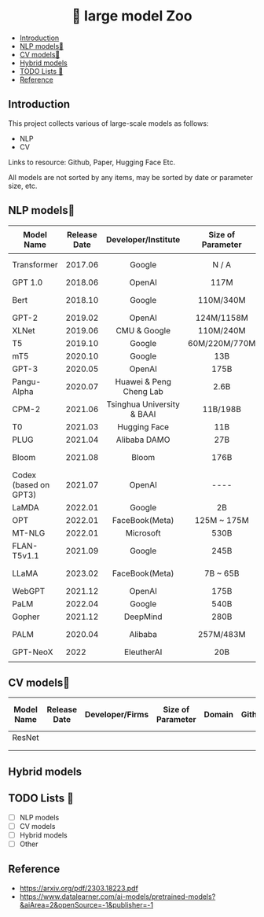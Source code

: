 <h1 align="center"> 🏰 large model Zoo</h1>

- [Introduction](#introduction)
- [NLP models💬](#nlp-models)
- [CV models👀](#cv-models)
- [Hybrid models](#hybrid-models)
- [TODO Lists 🚩](#todo-lists-)
- [Reference](#reference)


## Introduction
This project collects various of large-scale models as follows:
- NLP
- CV

Links to resource: Github, Paper, Hugging Face Etc.

All models are not sorted by any items, may be sorted by date or parameter size, etc.

## NLP models💬
|Model Name|Release Date|Developer/Institute|Size of Parameter|Github|Hugging Face|modelscope(魔搭)|Framework|Paper|Closed/Open source|
|--|--|:--:|:--:|:--:|:--:|:--:|:--:|:--:|:--:|
|Transformer|2017.06|Google|N / A|[[Link](https://github.com/huggingface/transformers)]|[[Link](https://huggingface.co/docs/transformers/index)]|[[Link](https://www.modelscope.cn/models/damo/speech_transformer_lm_zh-cn-common-vocab8404-pytorch/summary)]<br>(Alibaba DAMO)|----|[[Link](https://arxiv.org/pdf/1706.03762.pdf)]|Open|
|GPT 1.0|2018.06|OpenAI|117M|[[Link](https://github.com/openai/finetune-transformer-lm)]|[[Link](https://huggingface.co/openai-gpt)]|----|PyTorch|[[Link](https://www.cs.ubc.ca/~amuham01/LING530/papers/radford2018improving.pdf)]|Open|
|Bert|2018.10|Google|110M/340M|[[Link](https://github.com/google-research/bert)]|[[Link](https://huggingface.co/docs/transformers/model_doc/bert)]|[[Link](https://www.modelscope.cn/models/damo/nlp_bert_backbone_base_std/summary)]<br>(Alibaba DAMO)|TF|[[Link](https://aclanthology.org/N19-1423.pdf)]|Open||
|GPT-2|2019.02|OpenAI|124M/1158M|[[Link](https://github.com/openai/gpt-2)]|[[Link](https://huggingface.co/gpt2)]|----|PyTorch|[[Link](https://d4mucfpksywv.cloudfront.net/better-language-models/language_models_are_unsupervised_multitask_learners.pdf)]|Open|
|XLNet|2019.06|CMU & Google|110M/240M|[[Link](https://github.com/zihangdai/xlnet)]|[[Link](https://huggingface.co/xlnet-base-cased)]|----|TF|[[Link](https://arxiv.org/pdf/1906.08237.pdf)]|Open|
|T5|2019.10|Google|60M/220M/770M|[[Link](https://github.com/google-research/text-to-text-transfer-transformer)]|[[Link](https://huggingface.co/docs/transformers/model_doc/t5)]|----|TF / JAX|[[Link](https://jmlr.org/papers/v21/20-074.html)]|Open|
|mT5|2020.10|Google|13B|[[Link](https://github.com/google-research/multilingual-t5/tree/master)]|[[Link](https://huggingface.co/docs/transformers/model_doc/mt5)]|----|TF|[[Link](https://arxiv.org/pdf/2010.11934.pdf)]|Open|
|GPT-3|2020.05|OpenAI|175B|[[Link](https://github.com/openai/gpt-3)]|----|----|PyTorch|[[Link](https://papers.nips.cc/paper/2020/file/1457c0d6bfcb4967418bfb8ac142f64a-Paper.pdf)]|Closed|
|Pangu-Alpha|2020.07|Huawei & Peng Cheng Lab|2.6B|[[Link](https://github.com/huawei-noah/Pretrained-Language-Model/tree/master/PanGu-%CE%B1)]|[[Link](https://huggingface.co/imone/pangu_2_6B)]|[[Link](https://www.modelscope.cn/models/OpenICommunity/pangu_2_6B/summary)]|mindspore|[[Link](https://arxiv.org/pdf/2104.12369.pdf)]|Open|
|CPM-2|2021.06|Tsinghua University & BAAI|11B/198B|[[Link](https://github.com/TsinghuaAI/CPM/tree/main)]|----|----|PyTorch|[[Link](https://arxiv.org/pdf/2106.10715.pdf)]|Open|
|T0|2021.03|Hugging Face|11B|[[Link](https://github.com/bigscience-workshop/t-zero)]|[[Link](https://huggingface.co/bigscience/T0)]|----|PyTorch|[[Link](https://arxiv.org/pdf/2110.08207.pdf)]|Open|
|PLUG|2021.04|Alibaba DAMO|27B|[[Link](https://github.com/alibaba/AliceMind/tree/main/PLUG)]|----|[[Link](https://www.modelscope.cn/models/damo/nlp_plug_text-generation_27B/summary)]|PyTorch|----|Open|
|Bloom|2021.08|Bloom|176B|----|[[Link](https://huggingface.co/bigscience/bloom)]|[[Link](https://modelscope.cn/models/langboat/bloom-2b5-zh/summary)]<br>(langboat Tech)|PyTorch|[[Link](https://arxiv.org/pdf/2211.05100.pdf)]|Closed|
|Codex (based on GPT3)|2021.07|OpenAI|----|----|----|----|----|[[Link](https://arxiv.org/pdf/2107.03374.pdf)]|Closed|
|LaMDA|2022.01|Google|2B|[[Link](https://github.com/conceptofmind/LaMDA-rlhf-pytorch)]|----|----|----|[[Link](https://arxiv.org/pdf/2201.08239v3.pdf)]|Open|
|OPT|2022.01|FaceBook(Meta)|125M ~ 175M|[[Link](https://github.com/facebookresearch/metaseq/tree/main/projects/OPT)]|[[Link](https://huggingface.co/docs/transformers/model_doc/opt)]|----|PyTorch|[[Link](https://arxiv.org/pdf/2205.01068.pdf)]|Closed|
|MT-NLG|2022.01|Microsoft|530B|----|----|----|PyTorch|[[Link](https://arxiv.org/abs/2201.11990)]|Closed|
|FLAN-T5v1.1|2021.09|Google|245B|[[Link](https://github.com/google-research/FLAN)]|[[Link](https://huggingface.co/docs/transformers/model_doc/flan-t5)]|----|TF|[[Link](https://arxiv.org/pdf/2109.01652v5.pdf)]|Open|
|LLaMA|2023.02|FaceBook(Meta)|7B ~ 65B|[[Link](https://github.com/facebookresearch/llama)]|[[Link](https://huggingface.co/docs/transformers/main/model_doc/llama)]|[[Link](https://modelscope.cn/models/Fengshenbang/Ziya-LLaMA-13B-v1.1/summary)<br>(Fengshenbang)]|PyTorch|[[Link](https://arxiv.org/pdf/2302.13971.pdf)]|Open|
|WebGPT|2021.12|OpenAI|175B|----|----|----|----|[[Link](https://arxiv.org/pdf/2112.09332.pdf)]|Closed|
|PaLM|2022.04|Google|540B|[[Link](https://github.com/lucidrains/PaLM-pytorch)]|----|----|PyTorch|[[Link](https://arxiv.org/pdf/2204.02311.pdf)]|Open|
|Gopher|2021.12|DeepMind|280B|----|----|----|----|[[Link](https://arxiv.org/pdf/2112.11446.pdf)]|Closed|
|PALM|2020.04|Alibaba|257M/483M|[[Link](https://github.com/alibaba/AliceMind/tree/main/PALM)]|----|[[Link](https://modelscope.cn/models/damo/nlp_palm2.0_text-generation_chinese-large/summary)]<br>(Alibaba DAMO)|PyTorch|[[Link](https://arxiv.org/pdf/2004.07159.pdf)]|Open|
|GPT-NeoX|2022|EleutherAI|20B|[[Link](https://github.com/EleutherAI/gpt-neox)]|[[Link](https://huggingface.co/docs/transformers/model_doc/gpt_neox)]|----|PyTorch|[[Link](https://arxiv.org/pdf/2204.06745.pdf)]|Open|
||||||||||||||||||||||||||||||||||||||||||||



## CV models👀
|Model Name|Release Date|Developer/Firms|Size of Parameter|Domain|Github|Hugging Face|Supported Framework|Paper|Closed / Open source|FLOPS|Top-1 Error|Top-5 Error|
|--|--|--|--|--|--|--|--|--|--|--|--|--|
|ResNet|||||||||||||||||||||||||||||||||||||||||||||||||||||||||||||||
||||||||||||||||||||||||||||||||||||||||||||||||||||||||||||||||
||||||||||||||||||||||||||||||||||||||||||||||||||||||||||||||||

## Hybrid models

## TODO Lists 🚩
- [ ] NLP models
- [ ] CV models
- [ ] Hybrid models
- [ ] Other

## Reference
- https://arxiv.org/pdf/2303.18223.pdf
- https://www.datalearner.com/ai-models/pretrained-models?&aiArea=2&openSource=-1&publisher=-1
